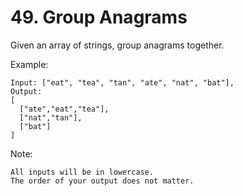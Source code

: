# 49. Group Anagrams

Given an array of strings, group anagrams together.

Example:

``` shell
Input: ["eat", "tea", "tan", "ate", "nat", "bat"],
Output:
[
  ["ate","eat","tea"],
  ["nat","tan"],
  ["bat"]
]
```

Note:

    All inputs will be in lowercase.
    The order of your output does not matter.
